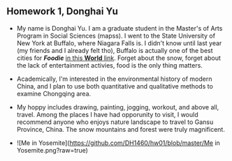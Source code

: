 ## Homework 1, Donghai Yu

+ My name is Donghai Yu. I am a graduate student in the Master's of Arts Program in Social Sciences (mapss). I went to the State University of New York at Buffalo, where Niagara Falls is. I didn't know until last year (my friends and I already felt tho), Buffalo is actually one of the best cities for ***Foodie*** [in this **World** link](http://www.nationalgeographic.com/travel/top-10/food-cities/). Forget about the snow, forget about the lack of entertainment activies, food is the only thing matters.

+ Academically, I'm interested in the environmental history of modern China, and I plan to use both quantitative and qualitative methods to examine Chongqing area. 

+ My hoppy includes drawing, painting, jogging, workout, and above all, travel. Among the places I have had opporunity to visit, I would recommend anyone who enjoys nature landscape to travel to Gansu Province, China. The snow mountains and forest were truly magnificent.

+ ![Me in Yosemite](https://github.com/DH1460/hw01/blob/master/Me in Yosemite.png?raw=true)
